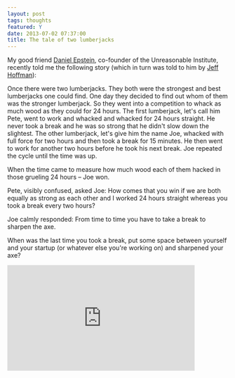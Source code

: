 ```yaml
---
layout: post
tags: thoughts
featured: Y
date: 2013-07-02 07:37:00
title: The tale of two lumberjacks
---
```

My good friend [Daniel Epstein](http://unreasonableinstitute.org/profile/depstein/), co-founder of the Unreasonable Institute, recently told me the following story (which in turn was told to him by [Jeff Hoffman](http://www.jeffhoffman.com/)):

Once there were two lumberjacks. They both were the strongest and best lumberjacks one could find. One day they decided to find out whom of them was the stronger lumberjack. So they went into a competition to whack as much wood as they could for 24 hours. The first lumberjack, let's call him Pete, went to work and whacked and whacked for 24 hours straight. He never took a break and he was so strong that he didn't slow down the slightest. The other lumberjack, let's give him the name Joe, whacked with full force for two hours and then took a break for 15 minutes. He then went to work for another two hours before he took his next break. Joe repeated the cycle until the time was up.

When the time came to measure how much wood each of them hacked in those grueling 24 hours – Joe won.

Pete, visibly confused, asked Joe: How comes that you win if we are both equally as strong as each other and I worked 24 hours straight whereas you took a break every two hours?

Joe calmly responded: From time to time you have to take a break to sharpen the axe.

When was the last time you took a break, put some space between yourself and your startup (or whatever else you're working on) and sharpened your axe?

<p><iframe frameborder="0" height="240" width="427" allowFullScreen webkitallowfullscreen="true" mozallowfullscreen="true" src="http://sketchfab.com/mk4i32fdc0?autostart=0&transparent=0&autospin=0&controls=1"></iframe></p>